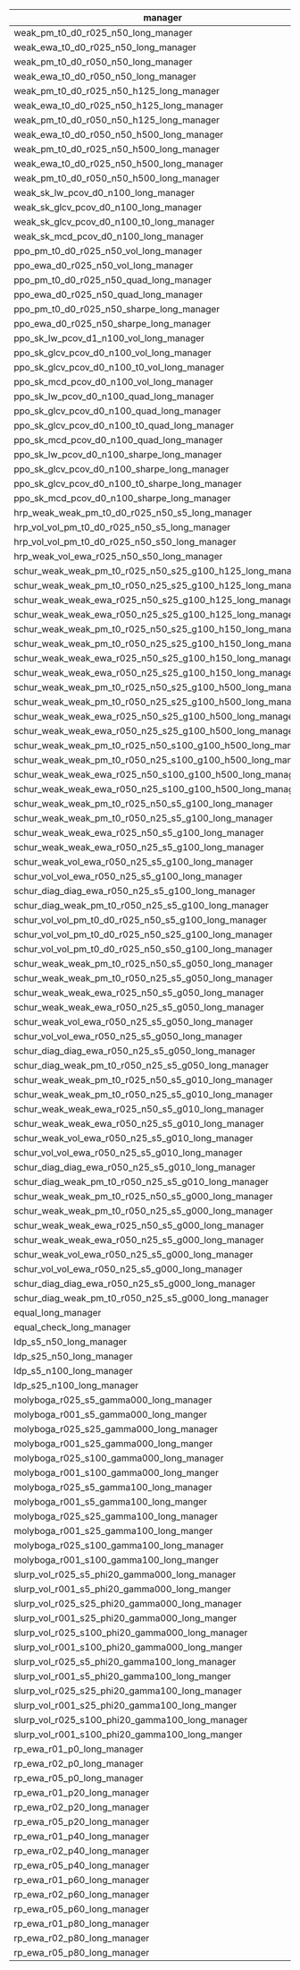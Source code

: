 | manager | location |
|-----|-----|
| weak_pm_t0_d0_r025_n50_long_manager | https://github.com/microprediction/precise/blob/main/precise/skaters/managers/weakmanagers.py |
| weak_ewa_t0_d0_r025_n50_long_manager | https://github.com/microprediction/precise/blob/main/precise/skaters/managers/weakmanagers.py |
| weak_pm_t0_d0_r050_n50_long_manager | https://github.com/microprediction/precise/blob/main/precise/skaters/managers/weakmanagers.py |
| weak_ewa_t0_d0_r050_n50_long_manager | https://github.com/microprediction/precise/blob/main/precise/skaters/managers/weakmanagers.py |
| weak_pm_t0_d0_r025_n50_h125_long_manager | https://github.com/microprediction/precise/blob/main/precise/skaters/managers/weakmanagers.py |
| weak_ewa_t0_d0_r025_n50_h125_long_manager | https://github.com/microprediction/precise/blob/main/precise/skaters/managers/weakmanagers.py |
| weak_pm_t0_d0_r050_n50_h125_long_manager | https://github.com/microprediction/precise/blob/main/precise/skaters/managers/weakmanagers.py |
| weak_ewa_t0_d0_r050_n50_h500_long_manager | https://github.com/microprediction/precise/blob/main/precise/skaters/managers/weakmanagers.py |
| weak_pm_t0_d0_r025_n50_h500_long_manager | https://github.com/microprediction/precise/blob/main/precise/skaters/managers/weakmanagers.py |
| weak_ewa_t0_d0_r025_n50_h500_long_manager | https://github.com/microprediction/precise/blob/main/precise/skaters/managers/weakmanagers.py |
| weak_pm_t0_d0_r050_n50_h500_long_manager | https://github.com/microprediction/precise/blob/main/precise/skaters/managers/weakmanagers.py |
| weak_sk_lw_pcov_d0_n100_long_manager | https://github.com/microprediction/precise/blob/main/precise/skaters/managers/weakmanagers.py |
| weak_sk_glcv_pcov_d0_n100_long_manager | https://github.com/microprediction/precise/blob/main/precise/skaters/managers/weakmanagers.py |
| weak_sk_glcv_pcov_d0_n100_t0_long_manager | https://github.com/microprediction/precise/blob/main/precise/skaters/managers/weakmanagers.py |
| weak_sk_mcd_pcov_d0_n100_long_manager | https://github.com/microprediction/precise/blob/main/precise/skaters/managers/weakmanagers.py |
| ppo_pm_t0_d0_r025_n50_vol_long_manager | https://github.com/microprediction/precise/blob/main/precise/skaters/managers/ppomanagers.py |
| ppo_ewa_d0_r025_n50_vol_long_manager | https://github.com/microprediction/precise/blob/main/precise/skaters/managers/ppomanagers.py |
| ppo_pm_t0_d0_r025_n50_quad_long_manager | https://github.com/microprediction/precise/blob/main/precise/skaters/managers/ppomanagers.py |
| ppo_ewa_d0_r025_n50_quad_long_manager | https://github.com/microprediction/precise/blob/main/precise/skaters/managers/ppomanagers.py |
| ppo_pm_t0_d0_r025_n50_sharpe_long_manager | https://github.com/microprediction/precise/blob/main/precise/skaters/managers/ppomanagers.py |
| ppo_ewa_d0_r025_n50_sharpe_long_manager | https://github.com/microprediction/precise/blob/main/precise/skaters/managers/ppomanagers.py |
| ppo_sk_lw_pcov_d1_n100_vol_long_manager | https://github.com/microprediction/precise/blob/main/precise/skaters/managers/ppomanagers.py |
| ppo_sk_glcv_pcov_d0_n100_vol_long_manager | https://github.com/microprediction/precise/blob/main/precise/skaters/managers/ppomanagers.py |
| ppo_sk_glcv_pcov_d0_n100_t0_vol_long_manager | https://github.com/microprediction/precise/blob/main/precise/skaters/managers/ppomanagers.py |
| ppo_sk_mcd_pcov_d0_n100_vol_long_manager | https://github.com/microprediction/precise/blob/main/precise/skaters/managers/ppomanagers.py |
| ppo_sk_lw_pcov_d0_n100_quad_long_manager | https://github.com/microprediction/precise/blob/main/precise/skaters/managers/ppomanagers.py |
| ppo_sk_glcv_pcov_d0_n100_quad_long_manager | https://github.com/microprediction/precise/blob/main/precise/skaters/managers/ppomanagers.py |
| ppo_sk_glcv_pcov_d0_n100_t0_quad_long_manager | https://github.com/microprediction/precise/blob/main/precise/skaters/managers/ppomanagers.py |
| ppo_sk_mcd_pcov_d0_n100_quad_long_manager | https://github.com/microprediction/precise/blob/main/precise/skaters/managers/ppomanagers.py |
| ppo_sk_lw_pcov_d0_n100_sharpe_long_manager | https://github.com/microprediction/precise/blob/main/precise/skaters/managers/ppomanagers.py |
| ppo_sk_glcv_pcov_d0_n100_sharpe_long_manager | https://github.com/microprediction/precise/blob/main/precise/skaters/managers/ppomanagers.py |
| ppo_sk_glcv_pcov_d0_n100_t0_sharpe_long_manager | https://github.com/microprediction/precise/blob/main/precise/skaters/managers/ppomanagers.py |
| ppo_sk_mcd_pcov_d0_n100_sharpe_long_manager | https://github.com/microprediction/precise/blob/main/precise/skaters/managers/ppomanagers.py |
| hrp_weak_weak_pm_t0_d0_r025_n50_s5_long_manager | https://github.com/microprediction/precise/blob/main/precise/skaters/managers/hrpmanagers.py |
| hrp_vol_vol_pm_t0_d0_r025_n50_s5_long_manager | https://github.com/microprediction/precise/blob/main/precise/skaters/managers/hrpmanagers.py |
| hrp_vol_vol_pm_t0_d0_r025_n50_s50_long_manager | https://github.com/microprediction/precise/blob/main/precise/skaters/managers/hrpmanagers.py |
| hrp_weak_vol_ewa_r025_n50_s50_long_manager | https://github.com/microprediction/precise/blob/main/precise/skaters/managers/hrpmanagers.py |
| schur_weak_weak_pm_t0_r025_n50_s25_g100_h125_long_manager | https://github.com/microprediction/precise/blob/main/precise/skaters/managers/schurmanagers.py |
| schur_weak_weak_pm_t0_r050_n25_s25_g100_h125_long_manager | https://github.com/microprediction/precise/blob/main/precise/skaters/managers/schurmanagers.py |
| schur_weak_weak_ewa_r025_n50_s25_g100_h125_long_manager | https://github.com/microprediction/precise/blob/main/precise/skaters/managers/schurmanagers.py |
| schur_weak_weak_ewa_r050_n25_s25_g100_h125_long_manager | https://github.com/microprediction/precise/blob/main/precise/skaters/managers/schurmanagers.py |
| schur_weak_weak_pm_t0_r025_n50_s25_g100_h150_long_manager | https://github.com/microprediction/precise/blob/main/precise/skaters/managers/schurmanagers.py |
| schur_weak_weak_pm_t0_r050_n25_s25_g100_h150_long_manager | https://github.com/microprediction/precise/blob/main/precise/skaters/managers/schurmanagers.py |
| schur_weak_weak_ewa_r025_n50_s25_g100_h150_long_manager | https://github.com/microprediction/precise/blob/main/precise/skaters/managers/schurmanagers.py |
| schur_weak_weak_ewa_r050_n25_s25_g100_h150_long_manager | https://github.com/microprediction/precise/blob/main/precise/skaters/managers/schurmanagers.py |
| schur_weak_weak_pm_t0_r025_n50_s25_g100_h500_long_manager | https://github.com/microprediction/precise/blob/main/precise/skaters/managers/schurmanagers.py |
| schur_weak_weak_pm_t0_r050_n25_s25_g100_h500_long_manager | https://github.com/microprediction/precise/blob/main/precise/skaters/managers/schurmanagers.py |
| schur_weak_weak_ewa_r025_n50_s25_g100_h500_long_manager | https://github.com/microprediction/precise/blob/main/precise/skaters/managers/schurmanagers.py |
| schur_weak_weak_ewa_r050_n25_s25_g100_h500_long_manager | https://github.com/microprediction/precise/blob/main/precise/skaters/managers/schurmanagers.py |
| schur_weak_weak_pm_t0_r025_n50_s100_g100_h500_long_manager | https://github.com/microprediction/precise/blob/main/precise/skaters/managers/schurmanagers.py |
| schur_weak_weak_pm_t0_r050_n25_s100_g100_h500_long_manager | https://github.com/microprediction/precise/blob/main/precise/skaters/managers/schurmanagers.py |
| schur_weak_weak_ewa_r025_n50_s100_g100_h500_long_manager | https://github.com/microprediction/precise/blob/main/precise/skaters/managers/schurmanagers.py |
| schur_weak_weak_ewa_r050_n25_s100_g100_h500_long_manager | https://github.com/microprediction/precise/blob/main/precise/skaters/managers/schurmanagers.py |
| schur_weak_weak_pm_t0_r025_n50_s5_g100_long_manager | https://github.com/microprediction/precise/blob/main/precise/skaters/managers/schurmanagers.py |
| schur_weak_weak_pm_t0_r050_n25_s5_g100_long_manager | https://github.com/microprediction/precise/blob/main/precise/skaters/managers/schurmanagers.py |
| schur_weak_weak_ewa_r025_n50_s5_g100_long_manager | https://github.com/microprediction/precise/blob/main/precise/skaters/managers/schurmanagers.py |
| schur_weak_weak_ewa_r050_n25_s5_g100_long_manager | https://github.com/microprediction/precise/blob/main/precise/skaters/managers/schurmanagers.py |
| schur_weak_vol_ewa_r050_n25_s5_g100_long_manager | https://github.com/microprediction/precise/blob/main/precise/skaters/managers/schurmanagers.py |
| schur_vol_vol_ewa_r050_n25_s5_g100_long_manager | https://github.com/microprediction/precise/blob/main/precise/skaters/managers/schurmanagers.py |
| schur_diag_diag_ewa_r050_n25_s5_g100_long_manager | https://github.com/microprediction/precise/blob/main/precise/skaters/managers/schurmanagers.py |
| schur_diag_weak_pm_t0_r050_n25_s5_g100_long_manager | https://github.com/microprediction/precise/blob/main/precise/skaters/managers/schurmanagers.py |
| schur_vol_vol_pm_t0_d0_r025_n50_s5_g100_long_manager | https://github.com/microprediction/precise/blob/main/precise/skaters/managers/schurmanagers.py |
| schur_vol_vol_pm_t0_d0_r025_n50_s25_g100_long_manager | https://github.com/microprediction/precise/blob/main/precise/skaters/managers/schurmanagers.py |
| schur_vol_vol_pm_t0_d0_r025_n50_s50_g100_long_manager | https://github.com/microprediction/precise/blob/main/precise/skaters/managers/schurmanagers.py |
| schur_weak_weak_pm_t0_r025_n50_s5_g050_long_manager | https://github.com/microprediction/precise/blob/main/precise/skaters/managers/schurmanagers.py |
| schur_weak_weak_pm_t0_r050_n25_s5_g050_long_manager | https://github.com/microprediction/precise/blob/main/precise/skaters/managers/schurmanagers.py |
| schur_weak_weak_ewa_r025_n50_s5_g050_long_manager | https://github.com/microprediction/precise/blob/main/precise/skaters/managers/schurmanagers.py |
| schur_weak_weak_ewa_r050_n25_s5_g050_long_manager | https://github.com/microprediction/precise/blob/main/precise/skaters/managers/schurmanagers.py |
| schur_weak_vol_ewa_r050_n25_s5_g050_long_manager | https://github.com/microprediction/precise/blob/main/precise/skaters/managers/schurmanagers.py |
| schur_vol_vol_ewa_r050_n25_s5_g050_long_manager | https://github.com/microprediction/precise/blob/main/precise/skaters/managers/schurmanagers.py |
| schur_diag_diag_ewa_r050_n25_s5_g050_long_manager | https://github.com/microprediction/precise/blob/main/precise/skaters/managers/schurmanagers.py |
| schur_diag_weak_pm_t0_r050_n25_s5_g050_long_manager | https://github.com/microprediction/precise/blob/main/precise/skaters/managers/schurmanagers.py |
| schur_weak_weak_pm_t0_r025_n50_s5_g010_long_manager | https://github.com/microprediction/precise/blob/main/precise/skaters/managers/schurmanagers.py |
| schur_weak_weak_pm_t0_r050_n25_s5_g010_long_manager | https://github.com/microprediction/precise/blob/main/precise/skaters/managers/schurmanagers.py |
| schur_weak_weak_ewa_r025_n50_s5_g010_long_manager | https://github.com/microprediction/precise/blob/main/precise/skaters/managers/schurmanagers.py |
| schur_weak_weak_ewa_r050_n25_s5_g010_long_manager | https://github.com/microprediction/precise/blob/main/precise/skaters/managers/schurmanagers.py |
| schur_weak_vol_ewa_r050_n25_s5_g010_long_manager | https://github.com/microprediction/precise/blob/main/precise/skaters/managers/schurmanagers.py |
| schur_vol_vol_ewa_r050_n25_s5_g010_long_manager | https://github.com/microprediction/precise/blob/main/precise/skaters/managers/schurmanagers.py |
| schur_diag_diag_ewa_r050_n25_s5_g010_long_manager | https://github.com/microprediction/precise/blob/main/precise/skaters/managers/schurmanagers.py |
| schur_diag_weak_pm_t0_r050_n25_s5_g010_long_manager | https://github.com/microprediction/precise/blob/main/precise/skaters/managers/schurmanagers.py |
| schur_weak_weak_pm_t0_r025_n50_s5_g000_long_manager | https://github.com/microprediction/precise/blob/main/precise/skaters/managers/schurmanagers.py |
| schur_weak_weak_pm_t0_r050_n25_s5_g000_long_manager | https://github.com/microprediction/precise/blob/main/precise/skaters/managers/schurmanagers.py |
| schur_weak_weak_ewa_r025_n50_s5_g000_long_manager | https://github.com/microprediction/precise/blob/main/precise/skaters/managers/schurmanagers.py |
| schur_weak_weak_ewa_r050_n25_s5_g000_long_manager | https://github.com/microprediction/precise/blob/main/precise/skaters/managers/schurmanagers.py |
| schur_weak_vol_ewa_r050_n25_s5_g000_long_manager | https://github.com/microprediction/precise/blob/main/precise/skaters/managers/schurmanagers.py |
| schur_vol_vol_ewa_r050_n25_s5_g000_long_manager | https://github.com/microprediction/precise/blob/main/precise/skaters/managers/schurmanagers.py |
| schur_diag_diag_ewa_r050_n25_s5_g000_long_manager | https://github.com/microprediction/precise/blob/main/precise/skaters/managers/schurmanagers.py |
| schur_diag_weak_pm_t0_r050_n25_s5_g000_long_manager | https://github.com/microprediction/precise/blob/main/precise/skaters/managers/schurmanagers.py |
| equal_long_manager | https://github.com/microprediction/precise/blob/main/precise/skaters/managers/equalmanagers.py |
| equal_check_long_manager | https://github.com/microprediction/precise/blob/main/precise/skaters/managers/equalmanagers.py |
| ldp_s5_n50_long_manager | https://github.com/microprediction/precise/blob/main/precise/skaters/managers/ldpmanagers.py |
| ldp_s25_n50_long_manager | https://github.com/microprediction/precise/blob/main/precise/skaters/managers/ldpmanagers.py |
| ldp_s5_n100_long_manager | https://github.com/microprediction/precise/blob/main/precise/skaters/managers/ldpmanagers.py |
| ldp_s25_n100_long_manager | https://github.com/microprediction/precise/blob/main/precise/skaters/managers/ldpmanagers.py |
| molyboga_r025_s5_gamma000_long_manager | https://github.com/microprediction/precise/blob/main/precise/skaters/managers/molybogamanagers.py |
| molyboga_r001_s5_gamma000_long_manger | https://github.com/microprediction/precise/blob/main/precise/skaters/managers/molybogamanagers.py |
| molyboga_r025_s25_gamma000_long_manager | https://github.com/microprediction/precise/blob/main/precise/skaters/managers/molybogamanagers.py |
| molyboga_r001_s25_gamma000_long_manger | https://github.com/microprediction/precise/blob/main/precise/skaters/managers/molybogamanagers.py |
| molyboga_r025_s100_gamma000_long_manager | https://github.com/microprediction/precise/blob/main/precise/skaters/managers/molybogamanagers.py |
| molyboga_r001_s100_gamma000_long_manger | https://github.com/microprediction/precise/blob/main/precise/skaters/managers/molybogamanagers.py |
| molyboga_r025_s5_gamma100_long_manager | https://github.com/microprediction/precise/blob/main/precise/skaters/managers/molybogamanagers.py |
| molyboga_r001_s5_gamma100_long_manger | https://github.com/microprediction/precise/blob/main/precise/skaters/managers/molybogamanagers.py |
| molyboga_r025_s25_gamma100_long_manager | https://github.com/microprediction/precise/blob/main/precise/skaters/managers/molybogamanagers.py |
| molyboga_r001_s25_gamma100_long_manger | https://github.com/microprediction/precise/blob/main/precise/skaters/managers/molybogamanagers.py |
| molyboga_r025_s100_gamma100_long_manager | https://github.com/microprediction/precise/blob/main/precise/skaters/managers/molybogamanagers.py |
| molyboga_r001_s100_gamma100_long_manger | https://github.com/microprediction/precise/blob/main/precise/skaters/managers/molybogamanagers.py |
| slurp_vol_r025_s5_phi20_gamma000_long_manager | https://github.com/microprediction/precise/blob/main/precise/skaters/managers/slurpmanagers.py |
| slurp_vol_r001_s5_phi20_gamma000_long_manger | https://github.com/microprediction/precise/blob/main/precise/skaters/managers/slurpmanagers.py |
| slurp_vol_r025_s25_phi20_gamma000_long_manager | https://github.com/microprediction/precise/blob/main/precise/skaters/managers/slurpmanagers.py |
| slurp_vol_r001_s25_phi20_gamma000_long_manger | https://github.com/microprediction/precise/blob/main/precise/skaters/managers/slurpmanagers.py |
| slurp_vol_r025_s100_phi20_gamma000_long_manager | https://github.com/microprediction/precise/blob/main/precise/skaters/managers/slurpmanagers.py |
| slurp_vol_r001_s100_phi20_gamma000_long_manger | https://github.com/microprediction/precise/blob/main/precise/skaters/managers/slurpmanagers.py |
| slurp_vol_r025_s5_phi20_gamma100_long_manager | https://github.com/microprediction/precise/blob/main/precise/skaters/managers/slurpmanagers.py |
| slurp_vol_r001_s5_phi20_gamma100_long_manger | https://github.com/microprediction/precise/blob/main/precise/skaters/managers/slurpmanagers.py |
| slurp_vol_r025_s25_phi20_gamma100_long_manager | https://github.com/microprediction/precise/blob/main/precise/skaters/managers/slurpmanagers.py |
| slurp_vol_r001_s25_phi20_gamma100_long_manger | https://github.com/microprediction/precise/blob/main/precise/skaters/managers/slurpmanagers.py |
| slurp_vol_r025_s100_phi20_gamma100_long_manager | https://github.com/microprediction/precise/blob/main/precise/skaters/managers/slurpmanagers.py |
| slurp_vol_r001_s100_phi20_gamma100_long_manger | https://github.com/microprediction/precise/blob/main/precise/skaters/managers/slurpmanagers.py |
| rp_ewa_r01_p0_long_manager | https://github.com/microprediction/precise/blob/main/precise/skaters/managers/rpmanagers.py |
| rp_ewa_r02_p0_long_manager | https://github.com/microprediction/precise/blob/main/precise/skaters/managers/rpmanagers.py |
| rp_ewa_r05_p0_long_manager | https://github.com/microprediction/precise/blob/main/precise/skaters/managers/rpmanagers.py |
| rp_ewa_r01_p20_long_manager | https://github.com/microprediction/precise/blob/main/precise/skaters/managers/rpmanagers.py |
| rp_ewa_r02_p20_long_manager | https://github.com/microprediction/precise/blob/main/precise/skaters/managers/rpmanagers.py |
| rp_ewa_r05_p20_long_manager | https://github.com/microprediction/precise/blob/main/precise/skaters/managers/rpmanagers.py |
| rp_ewa_r01_p40_long_manager | https://github.com/microprediction/precise/blob/main/precise/skaters/managers/rpmanagers.py |
| rp_ewa_r02_p40_long_manager | https://github.com/microprediction/precise/blob/main/precise/skaters/managers/rpmanagers.py |
| rp_ewa_r05_p40_long_manager | https://github.com/microprediction/precise/blob/main/precise/skaters/managers/rpmanagers.py |
| rp_ewa_r01_p60_long_manager | https://github.com/microprediction/precise/blob/main/precise/skaters/managers/rpmanagers.py |
| rp_ewa_r02_p60_long_manager | https://github.com/microprediction/precise/blob/main/precise/skaters/managers/rpmanagers.py |
| rp_ewa_r05_p60_long_manager | https://github.com/microprediction/precise/blob/main/precise/skaters/managers/rpmanagers.py |
| rp_ewa_r01_p80_long_manager | https://github.com/microprediction/precise/blob/main/precise/skaters/managers/rpmanagers.py |
| rp_ewa_r02_p80_long_manager | https://github.com/microprediction/precise/blob/main/precise/skaters/managers/rpmanagers.py |
| rp_ewa_r05_p80_long_manager | https://github.com/microprediction/precise/blob/main/precise/skaters/managers/rpmanagers.py |
